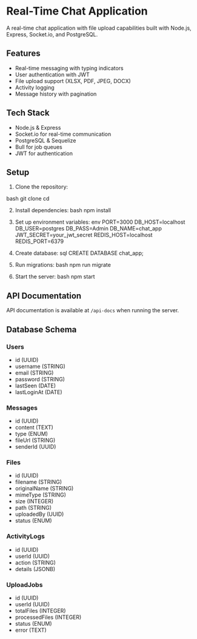 # Real-Time Chat Application

A real-time chat application with file upload capabilities built with Node.js, Express, Socket.io, and PostgreSQL.

## Features
- Real-time messaging with typing indicators
- User authentication with JWT
- File upload support (XLSX, PDF, JPEG, DOCX)
- Activity logging
- Message history with pagination

## Tech Stack
- Node.js & Express
- Socket.io for real-time communication
- PostgreSQL & Sequelize
- Bull for job queues
- JWT for authentication

## Setup

1. Clone the repository:

bash
git clone <repository-url>
cd <project-directory>


2. Install dependencies:
bash
npm install


3. Set up environment variables:
env
PORT=3000
DB_HOST=localhost
DB_USER=postgres
DB_PASS=Admin
DB_NAME=chat_app
JWT_SECRET=your_jwt_secret
REDIS_HOST=localhost
REDIS_PORT=6379

4. Create database:
sql
CREATE DATABASE chat_app;


5. Run migrations:
bash
npm run migrate


6. Start the server:
bash
npm start


## API Documentation

API documentation is available at `/api-docs` when running the server.

## Database Schema

### Users
- id (UUID)
- username (STRING)
- email (STRING)
- password (STRING)
- lastSeen (DATE)
- lastLoginAt (DATE)

### Messages
- id (UUID)
- content (TEXT)
- type (ENUM)
- fileUrl (STRING)
- senderId (UUID)

### Files
- id (UUID)
- filename (STRING)
- originalName (STRING)
- mimeType (STRING)
- size (INTEGER)
- path (STRING)
- uploadedBy (UUID)
- status (ENUM)

### ActivityLogs
- id (UUID)
- userId (UUID)
- action (STRING)
- details (JSONB)

### UploadJobs
- id (UUID)
- userId (UUID)
- totalFiles (INTEGER)
- processedFiles (INTEGER)
- status (ENUM)
- error (TEXT)
